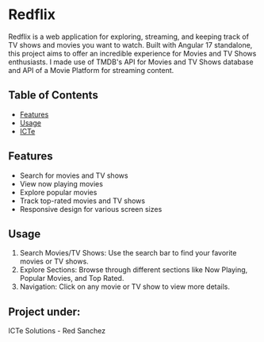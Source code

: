 # Redflix

Redflix is a web application for exploring, streaming, and keeping track of TV shows and movies you want to watch. Built with Angular 17 standalone, this project aims to offer an incredible experience for Movies and TV Shows enthusiasts. I made use of TMDB's API for Movies and TV Shows database and API of a Movie Platform for streaming content. 

## Table of Contents

- [Features](#features)
- [Usage](#usage)
- [ICTe](#project)

## Features

- Search for movies and TV shows
- View now playing movies
- Explore popular movies
- Track top-rated movies and TV shows
- Responsive design for various screen sizes

## Usage
1. Search Movies/TV Shows: Use the search bar to find your favorite movies or TV shows.
2. Explore Sections: Browse through different sections like Now Playing, Popular Movies, and Top Rated.
3. Navigation: Click on any movie or TV show to view more details.

## Project under:
ICTe Solutions - Red Sanchez
